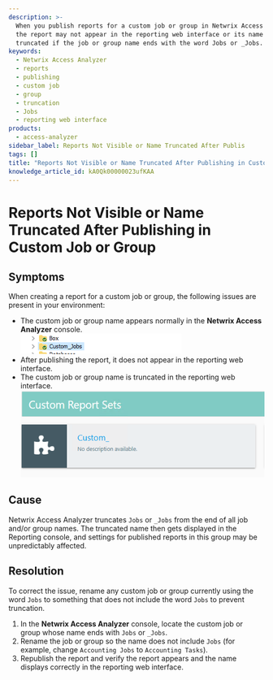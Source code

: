 ```yaml
---
description: >-
  When you publish reports for a custom job or group in Netwrix Access Analyzer,
  the report may not appear in the reporting web interface or its name may be
  truncated if the job or group name ends with the word Jobs or _Jobs.
keywords:
  - Netwrix Access Analyzer
  - reports
  - publishing
  - custom job
  - group
  - truncation
  - Jobs
  - reporting web interface
products:
  - access-analyzer
sidebar_label: Reports Not Visible or Name Truncated After Publis
tags: []
title: "Reports Not Visible or Name Truncated After Publishing in Custom Job or Group"
knowledge_article_id: kA0Qk00000023ufKAA
---
```


# Reports Not Visible or Name Truncated After Publishing in Custom Job or Group

## Symptoms

When creating a report for a custom job or group, the following issues are present in your environment:

- The custom job or group name appears normally in the **Netwrix Access Analyzer** console.  
  ![](images/ka0Qk000000CW0v_0EMQk00000AxazR.png)
- After publishing the report, it does not appear in the reporting web interface.
- The custom job or group name is truncated in the reporting web interface.  
  ![](images/ka0Qk000000CW0v_0EMQk00000Axnrl.png)

## Cause

Netwrix Access Analyzer truncates `Jobs` or `_Jobs` from the end of all job and/or group names. The truncated name then gets displayed in the Reporting console, and settings for published reports in this group may be unpredictably affected.

## Resolution

To correct the issue, rename any custom job or group currently using the word `Jobs` to something that does not include the word `Jobs` to prevent truncation.

1. In the **Netwrix Access Analyzer** console, locate the custom job or group whose name ends with `Jobs` or `_Jobs`.
2. Rename the job or group so the name does not include `Jobs` (for example, change `Accounting Jobs` to `Accounting Tasks`).
3. Republish the report and verify the report appears and the name displays correctly in the reporting web interface.
